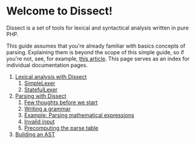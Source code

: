 Welcome to Dissect!
===================

Dissect is a set of tools for lexical and syntactical analysis
written in pure PHP.

This guide assumes that you're already familiar with basics concepts
of parsing. Explaining them is beyond the scope of this simple guide,
so if you're not, see, for example, [this article][parsing].
This page serves as an index for individual documentation pages.

1. [Lexical analysis with Dissect](lexing.md)
    1. [SimpleLexer](lexing.md#simplelexer)
    2. [StatefulLexer](lexing.md#statefullexer)
2. [Parsing with Dissect](parsing.md)
    1. [Few thoughts before we start](parsing.md#few-thoughts-before-we-start)
    2. [Writing a grammar](parsing.md#writing-a-grammar)
    3. [Example: Parsing mathematical expressions](parsing.md#example-parsing-mathematical-expressions)
    4. [Invalid input](parsing.md#invalid-input)
    5. [Precomputing the parse table](parsing.md#precomputing-the-parse-table)
3. [Building an AST](node.md)

[parsing]: http://en.wikipedia.org/wiki/Parsing
